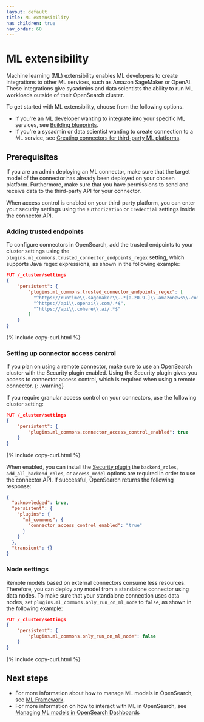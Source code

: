```yaml
---
layout: default
title: ML extensibility 
has_children: true
nav_order: 60
---
```


# ML extensibility

Machine learning (ML) extensibility enables ML developers to create integrations to other ML services, such as Amazon SageMaker or OpenAI. These integrations give sysadmins and data scientists the ability to run ML workloads outside of their OpenSearch cluster. 

To get started with ML extensibility, choose from the following options.

- If you're an ML developer wanting to integrate into your specific ML services, see [Building blueprints]({{site.url}}{{site.baseurl}}/ml-commons-plugin/extensibility/blueprints/).
- If you're a sysadmin or data scientist wanting to create connection to a ML service, see [Creating connectors for third-party ML platforms]({{site.url}}{{site.baseurl}}/ml-commons-plugin/extensibility/connectors/).

## Prerequisites

If you are an admin deploying an ML connector, make sure that the target model of the connector has already been deployed on your chosen platform. Furthermore, make sure that you have permissions to send and receive data to the third-party API for your connector. 

When access control is enabled on your third-party platform, you can enter your security settings using the `authorization` or `credential` settings inside the connector API.

### Adding trusted endpoints

To configure connectors in OpenSearch, add the trusted endpoints to your cluster settings using the `plugins.ml_commons.trusted_connector_endpoints_regex` setting, which supports Java regex expressions, as shown in the following example:

```json
PUT /_cluster/settings
{
    "persistent": {
        "plugins.ml_commons.trusted_connector_endpoints_regex": [
          "^https://runtime\\.sagemaker\\..*[a-z0-9-]\\.amazonaws\\.com/.*$",
          "^https://api\\.openai\\.com/.*$",
          "^https://api\\.cohere\\.ai/.*$"
        ]
    }
}
```
{% include copy-curl.html %}



### Setting up connector access control

If you plan on using a remote connector, make sure to use an OpenSearch cluster with the Security plugin enabled. Using the Security plugin gives you access to connector access control, which is required when using a remote connector.
{: .warning}

If you require granular access control on your connectors, use the following cluster setting:

```json
PUT /_cluster/settings
{
    "persistent": {
        "plugins.ml_commons.connector_access_control_enabled": true
    }
}
```
{% include copy-curl.html %}

When enabled, you can install the [Security plugin]({{site.url}}{{site.baseurl}}/security/index/) the `backend_roles`, `add_all_backend_roles`, or `access_model` options are required in order to use the connector API. If successful, OpenSearch returns the following response:

```json
{
  "acknowledged": true,
  "persistent": {
    "plugins": {
      "ml_commons": {
        "connector_access_control_enabled": "true"
      }
    }
  },
  "transient": {}
}
```

### Node settings

Remote models based on external connectors consume less resources. Therefore, you can deploy any model from a standalone connector using data nodes. To make sure that your standalone connection uses data nodes, set `plugins.ml_commons.only_run_on_ml_node` to `false`, as shown in the following example:

```json
PUT /_cluster/settings
{
    "persistent": {
        "plugins.ml_commons.only_run_on_ml_node": false
    }
}

```
{% include copy-curl.html %}

## Next steps

- For more information about how to manage ML models in OpenSearch, see [ML Framework]({{site.url}}{{site.baseurl}}/ml-commons-plugin/model-serving-framework/).
- For more information on how to interact with ML in OpenSearch, see [Managing ML models in OpenSearch Dashboards]({{site.url}}{{site.baseurl}}/ml-commons-plugin/ml-dashboard/)



